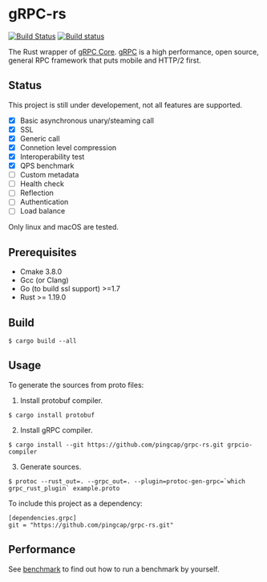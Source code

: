 # gRPC-rs

[![Build Status](https://travis-ci.org/pingcap/grpc-rs.svg)](https://travis-ci.org/pingcap/grpc-rs)
[![Build status](https://ci.appveyor.com/api/projects/status/1cofa3nih5fm2kb0/branch/master?svg=true)](https://ci.appveyor.com/project/busyjay/grpc-rs/branch/master)

The Rust wrapper of [gRPC Core](https://github.com/grpc/grpc). [gRPC](http://www.grpc.io) is a high performance, open source, general RPC framework that puts mobile and HTTP/2 first.

Status
------
This project is still under developement, not all features are supported.

- [x] Basic asynchronous unary/steaming call
- [x] SSL
- [x] Generic call
- [x] Connetion level compression
- [x] Interoperability test
- [x] QPS benchmark
- [ ] Custom metadata
- [ ] Health check
- [ ] Reflection
- [ ] Authentication
- [ ] Load balance

Only linux and macOS are tested.

Prerequisites
-------------

- Cmake 3.8.0
- Gcc (or Clang)
- Go (to build ssl support) >=1.7
- Rust >= 1.19.0

Build
-----

```
$ cargo build --all
```

Usage
-----

To generate the sources from proto files:

1. Install protobuf compiler.

```
$ cargo install protobuf
```

2. Install gRPC compiler.

```
$ cargo install --git https://github.com/pingcap/grpc-rs.git grpcio-compiler
```

3. Generate sources.

```
$ protoc --rust_out=. --grpc_out=. --plugin=protoc-gen-grpc=`which grpc_rust_plugin` example.proto
```

To include this project as a dependency:

```
[dependencies.grpc]
git = "https://github.com/pingcap/grpc-rs.git"
```

Performance
-----------
See [benchmark](https://github.com/pingcap/grpc-rs/tree/master/benchmark) to find out how to run a benchmark by yourself.
